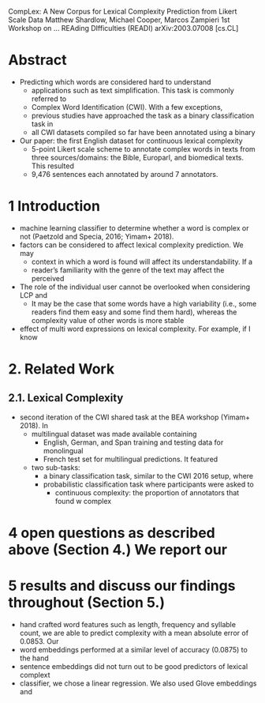 CompLex: A New Corpus for Lexical Complexity Prediction from Likert Scale Data
Matthew Shardlow, Michael Cooper, Marcos Zampieri
1st Workshop on ... REAding DIfficulties (READI) arXiv:2003.07008 [cs.CL]

# Abstract

* Predicting which words are considered hard to understand 
  * applications such as text simplification. This task is commonly referred to
  * Complex Word Identification (CWI). With a few exceptions, 
  * previous studies have approached the task as a binary classification task in
  * all CWI datasets compiled so far have been annotated using a binary
* Our paper: the first English dataset for continuous lexical complexity
  * 5-point Likert scale scheme to annotate complex words in texts from three
    sources/domains: the Bible, Europarl, and biomedical texts.  This resulted
  * 9,476 sentences each annotated by around 7 annotators. 

# 1 Introduction

* machine learning classifier to determine whether a word is complex or not
  (Paetzold and Specia, 2016; Yimam+ 2018).
* factors can be considered to affect lexical complexity prediction. We may
  * context in which a word is found will affect its understandability. If a
  * reader’s familiarity with the genre of the text may affect the perceived
* The role of the individual user cannot be overlooked when considering LCP and
  * It may be the case that some words have a high variability (i.e., some
    readers find them easy and some find them hard), whereas the complexity
    value of other words is more stable 
* effect of multi word expressions on lexical complexity. For example, if I know

# 2.  Related Work

## 2.1.  Lexical Complexity

* second iteration of the CWI shared task at the BEA workshop (Yimam+ 2018). In
  * multilingual dataset was made available containing 
    * English, German, and Span training and testing data for monolingual
    * French test set for multilingual predictions.  It featured 
  * two sub-tasks:
    * a binary classification task, similar to the CWI 2016 setup, where
    * probabilistic classification task where participants were asked to
      * continuous complexity: the proportion of annotators that found w complex

# 4 open questions as described above (Section 4.) We report our 

# 5 results and discuss our findings throughout (Section 5.)

* hand crafted word features such as length, frequency and syllable count, we
  are able to predict complexity with a mean absolute error of 0.0853. Our
* word embeddings performed at a similar level of accuracy (0.0875) to the hand
* sentence embeddings did not turn out to be good predictors of lexical complext
* classifier, we chose a linear regression. We also used Glove embeddings and
